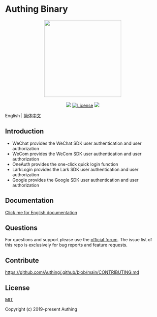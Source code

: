 # Authing Binary

<div align=center>
  <img width="250" src="https://files.authing.co/authing-console/authing-logo-new-20210924.svg" />
</div>
<br/>
<div align="center">
  <a href="https://forum.authing.cn/" target="_blank"><img src="https://img.shields.io/badge/chat-forum-blue" /></a>
  <a href="https://opensource.org/licenses/MIT" target="_blank"><img src="https://img.shields.io/badge/License-MIT-success" alt="License"></a>
  <a href="javascript:;"><img src="https://img.shields.io/badge/PRs-welcome-green"></a>
<br/>
</div>

English | [简体中文](./README-zh_CN.md)

## Introduction
- WeChat provides the WeChat SDK user authentication and user authorization
- WeCom provides the WeCom SDK user authentication and user authorization
- OneAuth provides the one-click quick login function
- LarkLogin provides the Lark SDK user authentication and user authorization
- Google provides the Google SDK user authentication and user authorization

## Documentation

[Click me for English documentation](https://docs.authing.cn/v2/en/reference/sdk-for-ios/social/)

## Questions

For questions and support please use the [official forum](https://forum.authing.cn/). The issue list of this repo is exclusively for bug reports and feature requests.

## Contribute

https://github.com/Authing/.github/blob/main/CONTRIBUTING.md

## License

[MIT](https://opensource.org/licenses/MIT)

Copyright (c) 2019-present Authing
